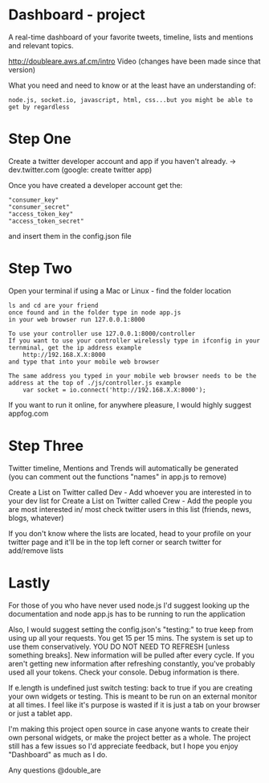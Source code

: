 Dashboard - project
=================

A real-time dashboard of your favorite tweets, timeline, lists and mentions and relevant topics. 

http://doubleare.aws.af.cm/intro 
Video (changes have been made since that version)



What you need and need to know or at the least have an understanding of:
  
	node.js, socket.io, javascript, html, css...but you might be able to get by regardless


Step One
================================================================


Create a twitter developer account and app if you haven't already. -> dev.twitter.com (google: create twitter app)

Once you have created a developer account get the: 

	"consumer_key"
	"consumer_secret"
  	"access_token_key"
  	"access_token_secret"

and insert them in the config.json file

Step Two
================================================================

Open your terminal if using a Mac or Linux - find the folder location
	
	ls and cd are your friend
	once found and in the folder type in node app.js
	in your web browser run 127.0.0.1:8000

	To use your controller use 127.0.0.1:8000/controller
	If you want to use your controller wirelessly type in ifconfig in your ternminal, get the ip address example 
		http://192.168.X.X:8000
	and type that into your mobile web browser
	
	The same address you typed in your mobile web browser needs to be the address at the top of ./js/controller.js example 
		var socket = io.connect('http://192.168.X.X:8000');

If you want to run it online, for anywhere pleasure, I would highly suggest appfog.com

Step Three
================================================================

Twitter timeline, Mentions and Trends 
will automatically be generated <br>(you can comment out the functions "names" in app.js to remove)

Create a List on Twitter called Dev - Add whoever you are interested in to your dev list for 
Create a List on Twitter called Crew - Add the people you are most interested in/ most check twitter users in this list (friends, news, blogs, whatever)

If you don't know where the lists are located, head to your profile on your twitter page and it'll be in the top left corner or search twitter for add/remove lists

Lastly
================================================================

For those of you who have never used node.js I'd suggest looking up the documentation and node app.js has to be running to run the application

Also, I would suggest setting the config.json's "testing:" to true keep from using up all your requests. You get 15 per 15 mins. The system is set up to use them conservatively. YOU DO NOT NEED TO REFRESH [unless something breaks]. New information will be pulled after every cycle. If you aren't getting new information after refreshing constantly, you've probably used all your tokens. Check your console. Debug information is there. 

If e.length is undefined just switch testing: back to true if you are creating your own widgets or testing. This is meant to be run on an external monitor at all times. I feel like it's purpose is wasted if it is just a tab on your browser or just a tablet app. 

I'm making this project open source in case anyone wants to create their own personal widgets, or make the project better as a whole. The project still has a few issues so I'd appreciate feedback, but I hope you enjoy "Dashboard" as much as I do.

Any questions @double_are
